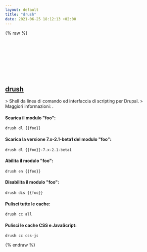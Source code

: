 ```yaml
---
layout: default
title: "drush"
date: 2021-06-25 18:12:13 +02:00
---
```

{% raw %}
<h2 id="drush">
  <a href="/it/common/drush.html">drush</a> <a href="#drush"><svg class="icon">
    <use href="/assets/images/unicode_sprite.svg#link" />
  </svg></a>
</h2>
> Shell da linea di comando ed interfaccia di scripting per Drupal.
> Maggiori informazioni: <https://www.drush.org>.

#### Scarica il modulo "foo":
```shell
drush dl {{foo}}
```
#### Scarica la versione 7.x-2.1-beta1 del modulo "foo":
```shell
drush dl {{foo}}-7.x-2.1-beta1
```
#### Abilita il modulo "foo":
```shell
drush en {{foo}}
```
#### Disabilita il modulo "foo":
```shell
drush dis {{foo}}
```
#### Pulisci tutte le cache:
```shell
drush cc all
```
#### Pulisci le cache CSS e JavaScript:
```shell
drush cc css-js
```
{% endraw %}